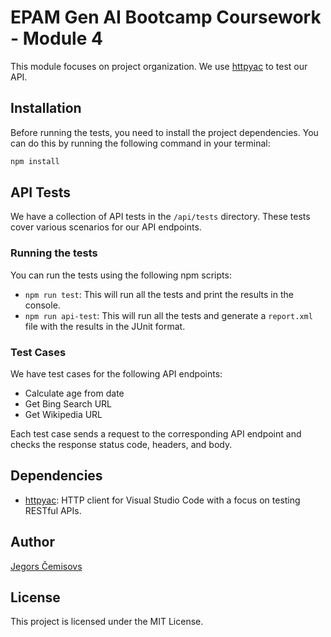 # EPAM Gen AI Bootcamp Coursework - Module 4

This module focuses on project organization. We use [httpyac](https://www.npmjs.com/package/httpyac) to test our API.

## Installation

Before running the tests, you need to install the project dependencies. You can do this by running the following command in your terminal:

```bash
npm install
```

## API Tests

We have a collection of API tests in the `/api/tests` directory. These tests cover various scenarios for our API endpoints.

### Running the tests

You can run the tests using the following npm scripts:

- `npm run test`: This will run all the tests and print the results in the console.
- `npm run api-test`: This will run all the tests and generate a `report.xml` file with the results in the JUnit format.

### Test Cases

We have test cases for the following API endpoints:

- Calculate age from date
- Get Bing Search URL
- Get Wikipedia URL

Each test case sends a request to the corresponding API endpoint and checks the response status code, headers, and body.

## Dependencies

- [httpyac](https://www.npmjs.com/package/httpyac): HTTP client for Visual Studio Code with a focus on testing RESTful APIs.

## Author

[Jegors Čemisovs](mailto:jegors_cemisovs@epam.com)

## License

This project is licensed under the MIT License.
